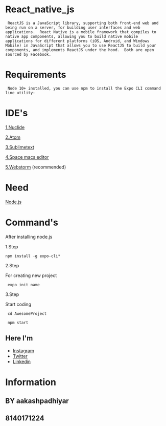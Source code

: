 # React_native_js
     ReactJS is a JavaScript library, supporting both front-end web and being run on a server, for building user interfaces and web applications.  React Native is a mobile framework that compiles to native app components, allowing you to build native mobile applications for different platforms (iOS, Android, and Windows Mobile) in JavaScript that allows you to use ReactJS to build your components, and implements ReactJS under the hood.  Both are open sourced by Facebook.

# Requirements

     Node 10+ installed, you can use npm to install the Expo CLI command line utility:
     
# IDE's

[1.Nuclide](https://nuclide.io/)

[2.Atom](https://atom.io/)

[3.Sublimetext](https://www.sublimetext.com/)

[4.Space macs editor](http://spacemacs.org/)

[5.Webstorm](https://www.jetbrains.com/webstorm/) (recommended)

# Need

[Node.js](https://nodejs.org/en/download/)

# Command's

After installing node.js 

 1.Step
 
    npm install -g expo-cli*
    
 2.Step
 
 For creating new project 
 
     expo init name
 
 3.Step
 
 Start coding
 
     cd AwesomeProject
     
     npm start
 
 
 
 
 
## Here I'm

* [Instagram](https://www.instagram.com/pythonistas/) 
* [Twitter](https://twitter.com/AakashPadhiyar9) 
* [Linkedin](https://www.linkedin.com/in/aakash-padhiyar-8711aa182/) 

# Information

## BY aakashpadhiyar
## 8140171224

